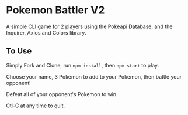 # Pokemon Battler V2

A simple CLI game for 2 players using the Pokeapi Database, and the Inquirer, Axios and Colors library.

## To Use

Simply Fork and Clone, run `npm install`, then `npm start` to play.

Choose your name, 3 Pokemon to add to your Pokemon, then battle your opponent!

Defeat all of your opponent's Pokemon to win.

Ctl-C at any time to quit.
